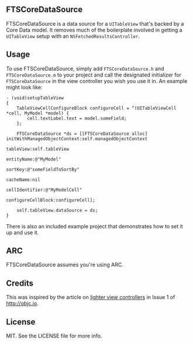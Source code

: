 FTSCoreDataSource
--------

FTSCoreDataSource is a data source for a `UITableView` that's backed by a Core Data model.  It removes much of the boilerplate involved in getting a `UITableView` setup with an `NSFetchedResultsController`.

## Usage

To use FTSCoreDataSource, simply add `FTSCoreDataSource.h` and `FTSCoreDataSource.m` to your project and call the designated initializer for `FTSCoreDataSource` in the view controller you wish you use it in.  An example might look like:

```objc
- (void)setupTableView
{
    TableViewCellConfigureBlock configureCell = ^(UITableViewCell *cell, MyModel *model) {
        cell.textLabel.text = model.someField;
    };

    FTSCoreDataSource *ds = [[FTSCoreDataSource alloc] initWithManagedObjectContext:self.managedObjectContext
                                                                          tableView:self.tableView
                                                                         entityName:@"MyModel"
                                                                            sortKey:@"someFieldToSortBy"
                                                                          cacheName:nil
                                                                     cellIdentifier:@"MyModelCell"
                                                                 configureCellBlock:configureCell];

    self.tableView.dataSource = ds;
}
```

There is also an included example project that demonstrates how to set it up and use it.

## ARC
FTSCoreDataSource assumes you're using ARC.

## Credits

This was inspired by the article on [lighter view controllers](http://www.objc.io/issue-1/lighter-view-controllers.html) in Issue 1 of http://objc.io.

## License

MIT. See the LICENSE file for more info.

